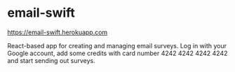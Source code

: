 # email-swift

https://email-swift.herokuapp.com

React-based app for creating and managing email surveys. Log in with your Google account, add some credits with card number
4242 4242 4242 4242 and start sending out surveys.
